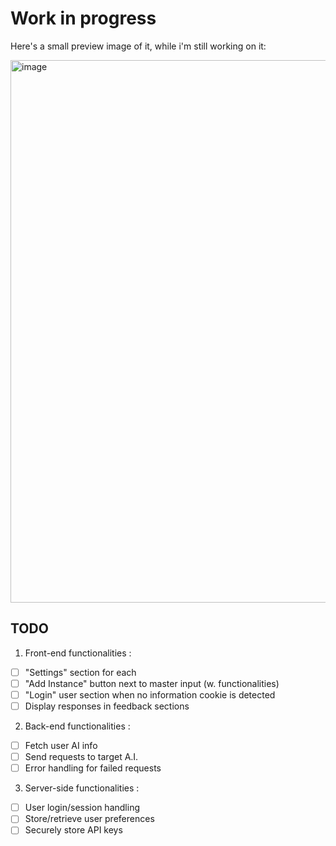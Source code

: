 # Work in progress

Here's a small preview image of it, while i'm still working on it:

<img width="1534" height="868" alt="image" src="https://github.com/user-attachments/assets/8974525f-3aa7-4fd6-bf37-e3572654f592" />

## TODO

1. Front-end functionalities :
- [ ] "Settings" section for each 
- [ ] "Add Instance" button next to master input (w. functionalities)
- [ ] "Login" user section when no information cookie is detected  
- [ ] Display responses in feedback sections
2. Back-end functionalities :
- [ ] Fetch user AI info
- [ ] Send requests to target A.I.
- [ ] Error handling for failed requests
3. Server-side functionalities :
- [ ] User login/session handling
- [ ] Store/retrieve user preferences
- [ ] Securely store API keys
